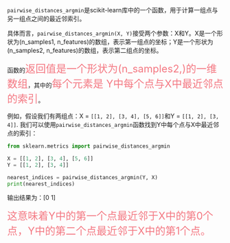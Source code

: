 `pairwise_distances_argmin`是scikit-learn库中的一个函数，用于计算一组点与另一组点之间的最近邻索引。

具体而言，`pairwise_distances_argmin(X, Y)`接受两个参数：X和Y。X是一个形状为(n_samples1, n_features)的数组，表示第一组点的坐标；Y是一个形状为(n_samples2, n_features)的数组，表示第二组点的坐标。

函数的<font  color="#f47983"  size="5">返回值是一个形状为(n_samples2,)的一维数组</font>，其中的<font  color="#f47983"  size="5">每个元素是 Y中每个点与X中最近邻点的索引</font>。

例如，假设我们有两组点：X = `[[1, 2], [3, 4], [5, 6]]`和Y = `[[1, 2], [3, 4]]`. 我们可以使用`pairwise_distances_argmin`函数找到Y中每个点与X中最近邻点的索引：

```python
from sklearn.metrics import pairwise_distances_argmin

X = [[1, 2], [3, 4], [5, 6]]
Y = [[1, 2], [3, 4]]

nearest_indices = pairwise_distances_argmin(Y, X)
print(nearest_indices)
```

输出结果为：[0 1]

<font  color="#f47983"  size="5">这意味着Y中的第一个点最近邻于X中的第0个点，Y中的第二个点最近邻于X中的第1个点。</font>